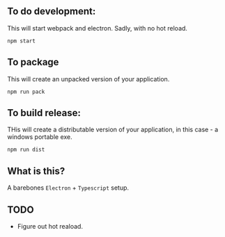 ## To do development:
This will start webpack and electron. Sadly, with no hot reload.

`npm start`

## To package
This will create an unpacked version of your application.

`npm run pack`

## To build release:
THis will create a distributable version of your application, in this case - a windows portable exe.

`npm run dist`

## What is this?

A barebones `Electron` + `Typescript` setup.

## TODO
- Figure out hot reaload.